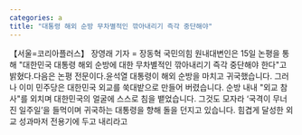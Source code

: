 ```yaml
---
categories: a
title: "대통령 해외 순방 무차별적인 깎아내리기 즉각 중단해야"
---
```

【서울=코리아플러스】 장영래 기자 = 장동혁 국민의힘 원내대변인은 15일 논평을 통해 "대한민국 대통령 해외 순방에 대한 무차별적인 깎아내리기 즉각 중단해야 한다"고 밝혔다.다음은 논평 전문이다.윤석열 대통령이 해외 순방을 마치고 귀국했습니다. 그러나 이미 민주당은 대한민국 외교를 쑥대밭으로 만들어 버렸습니다. 순방 내내 "외교 참사"를 외치며 대한민국의 얼굴에 스스로 침을 뱉었습니다. 그것도 모자라 ‘국격이 무너진 일주일’을 들먹이며 귀국하는 대통령을 향해 돌을 던지고 있습니다. 힘겹게 달성한 외교 성과마저 전용기에 두고 내리라고
